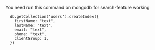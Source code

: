 You need run this command on mongodb for search-feature working
```
  db.getCollection('users').createIndex({
    firstName: "text", 
    lastName: "text",
    email: "text",
    phone: "text",
    clientGroup: 1,
  })
```
